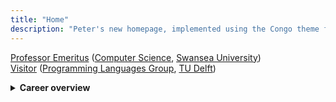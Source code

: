 ```yaml
---
title: "Home"
description: "Peter's new homepage, implemented using the Congo theme for Hugo."
---
```


[Professor Emeritus] ([Computer Science], [Swansea University])  
[Visitor] ([Programming Languages Group], [TU Delft])

<details>
<summary><strong>Career overview</strong>
</summary>

<style>
  details p {
    text-align: left;
  }
</style>

### Education and Affiliations

I studied maths and computer science at Oxford, and completed my doctorate in 1975. After a postdoc at Oxford, I moved to Denmark, to a lectureship at [Aarhus][Aarhus University]. I moved back to the UK in 2005, to a chair at [Swansea][Swansea University]. I retired and became [emeritus][Professor Emeritus] in 2016, then moved to The Netherlands, where I am currently visiting [TU Delft].

### Semantics

My research in semantics of programming languages stretches back to [Christopher Strachey]’s [Programming Research Group] at Oxford University in the early 1970s. During my graduate studies under Strachey's supervision, I contributed to the development of [denotational semantics], and implemented [SIS], a system for generating programming language interpreters from denotational semantics.

### Modularity

The main focus of my research since the 1980s has been on pragmatic aspects of semantic specifications – especially modularity. This led to the development of [action semantics], [MSOS] (a modular variant of structural operational semantics) and [CBS] (component-based semantics). I was a principal investigator in the EPSRC-funded [PLanCompS] project (Programming Language Components and Specifications), which developed CBS.

### Algebraic specification

In the 1980s and 1990s, I also participated in research on [algebraic specification] of data types and software. I was the initial coordinator of [CoFI], the Common Framework Initiative, which designed the algebraic specification language [CASL]; and I was a chair of [IFIP Working Group 1.3] (on Foundations of System Specification).
</details>

[Professor Emeritus]:             https://www.swansea.ac.uk/staff/science/compsci/mosses-p-d/ "Staff page"
[Computer Science]:               https://www.swansea.ac.uk/compsci/ "Home page"
[Swansea University]:             https://www.swansea.ac.uk/ "Home page"
[Visitor]:                        https://www.tudelft.nl/en/staff/p.d.mosses/ "Staff page"
[Programming Languages Group]:    https://pl.ewi.tudelft.nl/ "Home page"
[TU Delft]:                       https://www.tudelft.nl/en/ "Home page"
[PLanCompS]:                      research/plancomps/
[Denotational semantics]:         https://en.wikipedia.org/wiki/Denotational_semantics "Wikipedia"
[SIS]:                            software/sis/
[Programming Research Group]:     https://en.wikipedia.org/wiki/Programming_Research_Group "Wikipedia"
[Christopher Strachey]:           https://en.wikipedia.org/wiki/Christopher_Strachey "Wikipedia"
[action semantics]:               research/action-semantics/
[CBS]:                            research/cbs/
[MSOS]:                           research/msos/
[algebraic specification]:        https://en.wikipedia.org/wiki/Algebraic_specification "Wikipedia"
[CoFI]:                           research/cofi/
[CASL]:                           https://en.wikipedia.org/wiki/Common_Algebraic_Specification_Language "Wikipedia"
[IFIP Working Group 1.3]:         http://ifipwg13.cs.ovgu.de "Home page"
[BRICS]:                          https://www.brics.dk "Home page"
[Department of Computer Science]: https://cs.au.dk "Home page"
[Aarhus University]:              https://international.au.dk "Home page"
